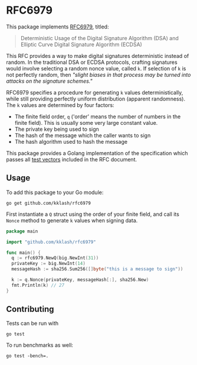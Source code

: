 # RFC6979

This package implements [RFC6979](https://datatracker.ietf.org/doc/html/rfc6979), titled:

> Deterministic Usage of the Digital Signature Algorithm (DSA) and Elliptic Curve Digital Signature Algorithm (ECDSA)

This RFC provides a way to make digital signatures deterministic instead of random. In the traditional DSA or ECDSA protocols, crafting signatures would involve selecting a random nonce value, called `k`. If selection of `k` is not perfectly random, then _"slight biases in that process may be turned into attacks on the signature schemes."_

RFC6979 specifies a procedure for generating `k` values deterministically, while still providing perfectly uniform distribution (apparent randomness). The `k` values are determined by four factors:

- The finite field order, `q` ('order' means the number of numbers in the finite field). This is usually some very large constant value.
- The private key being used to sign
- The hash of the message which the caller wants to sign
- The hash algorithm used to hash the message

This package provides a Golang implementation of the specification which passes all [test vectors](./fixtures.json) included in the RFC document.

## Usage

To add this package to your Go module:

```
go get github.com/kklash/rfc6979
```

First instantiate a `Q` struct using the order of your finite field, and call its `Nonce` method to generate `k` values when signing data.

```go
package main

import "github.com/kklash/rfc6979"

func main() {
  q := rfc6979.NewQ(big.NewInt(31))
  privateKey := big.NewInt(14)
  messageHash := sha256.Sum256([]byte("this is a message to sign"))

  k := q.Nonce(privateKey, messageHash[:], sha256.New)
  fmt.Println(k) // 27
}
```

## Contributing

Tests can be run with

```
go test
```

To run benchmarks as well:

```
go test -bench=.
```
